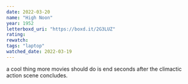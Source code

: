 ```yaml
---
date: 2022-03-20
name: "High Noon"
year: 1952
letterboxd_uri: "https://boxd.it/2G3LUZ"
rating: 
rewatch: 
tags: "laptop"
watched_date: 2022-03-19
---
```


a cool thing more movies should do is end seconds after the climactic action scene concludes.
